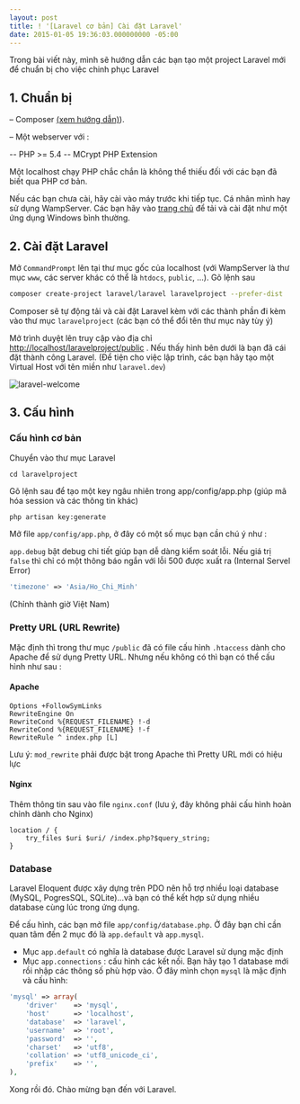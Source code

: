 ```yaml
---
layout: post
title: ! '[Laravel cơ bản] Cài đặt Laravel'
date: 2015-01-05 19:36:03.000000000 -05:00
---
```


Trong bài viết này, mình sẽ hướng dẫn các bạn tạo một project Laravel mới để chuẩn bị cho việc chinh phục Laravel

## 1. Chuẩn bị

– Composer [(xem hướng dẫn)](http://khoanguyen.me/quan-li-cac-thu-vien-php-voi-composer/ "Quản lí các thư viện PHP với Composer")).

– Một webserver với :

-- PHP >= 5.4
-- MCrypt PHP Extension

Một localhost chạy PHP chắc chắn là không thể thiếu đối với các bạn đã biết qua PHP cơ bản.

Nếu các bạn chưa cài, hãy cài vào máy trước khi tiếp tục. Cá nhân mình hay sử dụng WampServer. Các bạn hãy vào [trang chủ](http://www.wampserver.com/en/) để tải và cài đặt như một ứng dụng Windows bình thường.


## 2. Cài đặt Laravel

Mở `CommandPrompt` lên tại thư mục gốc của localhost (với WampServer là thư mục `www`, các server khác có thể là `htdocs`, `public`, …). Gõ lệnh sau

```bash
composer create-project laravel/laravel laravelproject --prefer-dist
```

Composer sẽ tự động tải và cài đặt Laravel kèm với các thành phần đi kèm vào thư mục `laravelproject` (các bạn có thể đổi tên thư mục này tùy ý)

Mở trình duyệt lên truy cập vào địa chỉ [http://localhost/laravelproject/public](http://localhost/laravelproject/public) . Nếu thấy hình bên dưới là bạn đã cái đặt thành công Laravel. (Để tiện cho việc lập trình, các bạn hãy tạo một Virtual Host với tên miền như `laravel.dev`)

![laravel-welcome](http://ghost.khoanguyen.me/content/images/2015/01/laravel-welcome.png)


## 3. Cấu hình

### Cấu hình cơ bản

Chuyển vào thư mục Laravel

`cd laravelproject`

Gõ lệnh sau để tạo một key ngâu nhiên trong app/config/app.php (giúp mã hóa session và các thông tin khác)

```bash
php artisan key:generate
```

Mở file `app/config/app.php`, ở đây có một số mục bạn cần chú ý như :

`app.debug` bật debug chi tiết giúp bạn dễ dàng kiểm soát lỗi. Nếu giá trị `false` thì chỉ có một thông báo ngắn với lỗi 500 được xuất ra (Internal Servel Error)

```php
'timezone' => 'Asia/Ho_Chi_Minh'
```` 
(Chỉnh thành giờ Việt Nam)

### Pretty URL (URL Rewrite)

Mặc định thì trong thư mục `/public` đã có file cấu hình `.htaccess` dành cho Apache để sử dụng Pretty URL. Nhưng nếu không có thì bạn có thể cấu hình như sau :

#### Apache

```
Options +FollowSymLinks 
RewriteEngine On 
RewriteCond %{REQUEST_FILENAME} !-d 
RewriteCond %{REQUEST_FILENAME} !-f 
RewriteRule ^ index.php [L]
```

Lưu ý: `mod_rewrite` phải được bật trong Apache thì Pretty URL mới có hiệu lực

#### Nginx

Thêm thông tin sau vào file `nginx.conf` (lưu ý, đây không phải cấu hình hoàn chỉnh dành cho Nginx)

```
location / { 
	try_files $uri $uri/ /index.php?$query_string; 
}
```

### Database
Laravel Eloquent được xây dựng trên PDO nên hỗ trợ nhiều loại database (MySQL, PogresSQL, SQLite)...và bạn có thể kết hợp sử dụng nhiều database cùng lúc trong ứng dụng.

Để cấu hình, các bạn mở file `app/config/database.php`. Ở đây bạn chỉ cần quan tâm đến 2 mục đó là `app.default` và `app.mysql`. 

* Mục `app.default` có nghĩa là database được Laravel sử dụng mặc định
* Mục `app.connections` : cấu hình các kết nối. Bạn hãy tạo 1 database mới rồi nhập các thông số phù hợp vào. Ở đây mình chọn `mysql` là mặc định và cấu hình:

```php
'mysql' => array(
	'driver'    => 'mysql',
	'host'      => 'localhost',
	'database'  => 'laravel',
	'username'  => 'root',
	'password'  => '',
	'charset'   => 'utf8',
	'collation' => 'utf8_unicode_ci',
	'prefix'    => '',
),
```

Xong rồi đó. Chào mừng bạn đến với Laravel.
